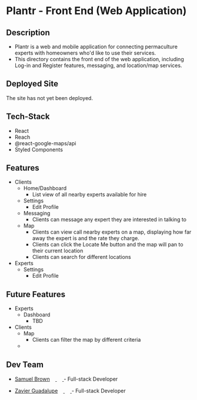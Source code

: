 # Plantr - Front End (Web Application)

## Description

- Plantr is a web and mobile application for connecting permaculture experts with homeowners who'd like to use their services.
- This directory contains the front end of the web application, including Log-in and Register features, messaging, and location/map services.

## Deployed Site

The site has not yet been deployed.

## Tech-Stack

- React
- Reach
- @react-google-maps/api
- Styled Components

## Features

- Clients
  - Home/Dashboard
    - List view of all nearby experts available for hire
  - Settings
    - Edit Profile
  - Messaging
    - Clients can message any expert they are interested in talking to
  - Map
    - Clients can view call nearby experts on a map, displaying how far away the expert is and the rate they charge.
    - Clients can click the Locate Me button and the map will pan to their current location
    - Clients can search for different locations
- Experts
  - Settings
    - Edit Profile

## Future Features

- Experts
  - Dashboard
    - TBD
- Clients
  - Map
    - Clients can filter the map by different criteria
  -

## Dev Team

- [Samuel Brown](https://github.com/sambrown0322)[<img src="https://github.com/favicon.ico" width="15"> ](https://github.com/sambrown0322) [ <img src="https://static.licdn.com/sc/h/al2o9zrvru7aqj8e1x2rzsrca" width="15"> ](https://www.linkedin.com/in/samuelbrown0322/) - Full-stack Developer

- [Zavier Guadalupe](https://github.com/ZaveDev)[<img src="https://github.com/favicon.ico" width="15"> ](https://github.com/ZaveDev) [ <img src="https://static.licdn.com/sc/h/al2o9zrvru7aqj8e1x2rzsrca" width="15"> ](https://www.linkedin.com/in/zavier-guadalupe/) - Full-stack Developer
